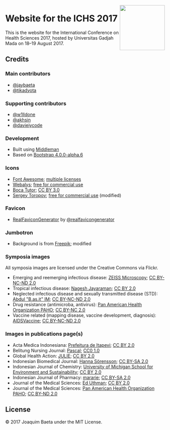 <a href="http://ichs.ugm.ac.id/"><img src="http://ichs.ugm.ac.id/2017/images/logos/logo.svg" height="142px" align="right"></a>

# Website for the ICHS 2017

This is the website for the International Conference on Health Sciences 2017, hosted by Universitas Gadjah Mada on 18&ndash;19 August 2017.

## Credits

### Main contributors

+ [@jaybaeta](https://github.com/jaybaeta)
+ [@tikadyota](https://github.com/tikadyota)

### Supporting contributors

+ [@w1lldone](https://github.com/w1lldone)
+ [@akhsin](https://github.com/akhsin)
+ [@davieiycode](https://github.com/davieiycode)

### Development

+ Built using [Middleman](https://github.com/middleman/middleman)
+ Based on [Bootstrap 4.0.0-alpha.6](https://v4-alpha.getbootstrap.com/)

### Icons

+ [Font Awesome](http://fontawesome.io); [multiple licenses](http://fontawesome.io/license/)
+ [Webalys](https://www.iconfinder.com/webalys); [free for commercial use](https://www.iconfinder.com/iconsets/kameleon-free-pack-rounded)
+ [Boca Tutor](https://www.iconfinder.com/bocatutor); [CC BY 3.0](https://creativecommons.org/licenses/by/3.0/)
+ [Sergey Toropov](https://www.iconfinder.com/Sergt); [free for commercial use](https://www.iconfinder.com/iconsets/file-extension-3) (modified)

### Favicon

+ [RealFaviconGenerator](http://realfavicongenerator.net/) by [@realfavicongenerator](https://github.com/realfavicongenerator)

### Jumbotron

+ Background is from [Freepik](http://www.freepik.com); modified

### Symposia images

All symposia images are licensed under the Creative Commons via Flickr.

+ Emerging and reemerging infectious disease: [ZEISS Microscopy](https://www.flickr.com/photos/zeissmicro/14256046417/); [CC BY-NC-ND 2.0](https://creativecommons.org/licenses/by-nc-nd/2.0/)
+ Tropical infectious disease: [Nagesh Jayaraman](https://www.flickr.com/photos/howard_roark/7550806512/); [CC BY 2.0](https://creativecommons.org/licenses/by/2.0/)
+ Neglected infectious disease and sexually transmitted disease (STD): [Abdul "B.as.it" IM](https://www.flickr.com/photos/50963439@N05/6431732431/); [CC BY-NC-ND 2.0](https://creativecommons.org/licenses/by-nc-nd/2.0/)
+ Drug resistance (antimicroba, antivirus): [Pan American Health Organization PAHO](https://www.flickr.com/photos/pahowho/24213490572/); [CC BY-NC 2.0](https://creativecommons.org/licenses/by-nc/2.0/)
+ Vaccine related (mapping disease, vaccine development, diagnosis): [AIDSVaccine](https://www.flickr.com/photos/iavi_flickr/9314255327/); [CC BY-NC-ND 2.0](https://creativecommons.org/licenses/by-nc-nd/2.0/)

### Images in publications page(s)

+ Acta Medica Indonesiana: [Prefeitura de Itapevi](https://www.flickr.com/photos/prefeituradeitapevi/33913091775/); [CC BY 2.0](https://creativecommons.org/licenses/by/2.0/)
+ Belitung Nursing Journal: [Pascal](https://www.flickr.com/photos/pasukaru76/5967748825/); [CC0 1.0](https://creativecommons.org/publicdomain/zero/1.0/)
+ Global Health Action: [JULIE](https://www.flickr.com/photos/julieleuthold/7521645058/); [CC BY 2.0](https://creativecommons.org/licenses/by/2.0/)
+ Indonesian Biomedical Journal: [Hanna Sörensson](https://www.flickr.com/photos/hasor/13721829855/); [CC BY-SA 2.0](https://creativecommons.org/licenses/by-sa/2.0/)
+ Indonesian Journal of Chemistry: [University of Michigan School for Environment and Sustainability](https://www.flickr.com/photos/snre/6800805732/); [CC BY 2.0](https://creativecommons.org/licenses/by/2.0/)
+ Indonesian Journal of Pharmacy: [mararie](https://www.flickr.com/photos/mararie/5584945661/); [CC BY-SA 2.0](https://creativecommons.org/licenses/by-sa/2.0/)
+ Journal of the Medical Sciences: [Ed Uthman](https://www.flickr.com/photos/euthman/5300722946/); [CC BY 2.0](https://creativecommons.org/licenses/by/2.0/)
+ Journal of the Medical Sciences: [Pan American Health Organization PAHO](https://www.flickr.com/photos/pahowho/9401208435/); [CC BY-ND 2.0](https://creativecommons.org/licenses/by-nd/2.0/)

## License

© 2017 Joaquim Baeta under the MIT License.
